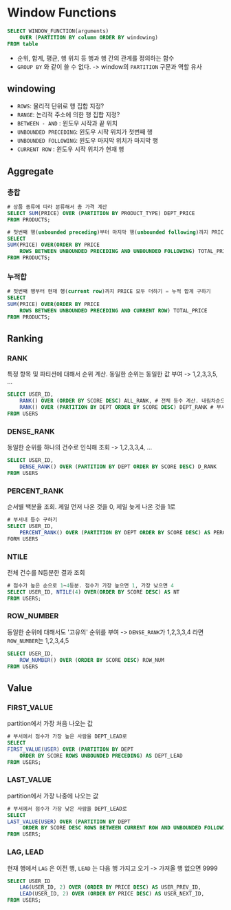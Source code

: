 # Window Functions

```sql
SELECT WINDOW_FUNCTION(arguments)
	OVER (PARTITION BY column ORDER BY windowing)
FROM table
```

- 순위, 합계, 평균, 행 위치 등 행과 행 간의 관계를 정의하는 함수
- `GROUP BY` 와 같이 쓸 수 없다. -> window의 `PARTITION` 구문과 역할 유사

## windowing

- `ROWS`: 물리적 단위로 행 집합 지정?
- `RANGE`: 논리적 주소에 의한 행 집합 지정?
- `BETWEEN - AND` : 윈도우 시작과 끝 위치
- `UNBOUNDED PRECEDING`: 윈도우 시작 위치가 첫번째 행
- `UNBOUNDED FOLLOWING`: 윈도우 마지막 위치가 마지막 행
- `CURRENT ROW` : 윈도우 시작 위치가 현재 행

## Aggregate

### 총합 

```sql
# 상품 종류에 따라 분류해서 총 가격 계산
SELECT SUM(PRICE) OVER (PARTITION BY PRODUCT_TYPE) DEPT_PRICE 
FROM PRODUCTS;

# 첫번째 행(unbounded preceding)부터 마지막 행(unbounded following)까지 PRICE를 모두 더하기
SELECT 
SUM(PRICE) OVER(ORDER BY PRICE 
	ROWS BETWEEN UNBOUNDED PRECEDING AND UNBOUNDED FOLLOWING) TOTAL_PRICE
FROM PRODUCTS;
```

### 누적합

```sql
# 첫번째 행부터 현재 행(current row)까지 PRICE 모두 더하기 = 누적 합계 구하기
SELECT 
SUM(PRICE) OVER(ORDER BY PRICE 
	ROWS BETWEEN UNBOUNDED PRECEDING AND CURRENT ROW) TOTAL_PRICE
FROM PRODUCTS;
```

## Ranking

### RANK

특정 항목 및 파티션에 대해서 순위 계산. 동일한 순위는 동일한 값 부여 -> 1,2,3,3,5, ...

```sql
SELECT USER_ID,
	RANK() OVER (ORDER BY SCORE DESC) ALL_RANK, # 전체 등수 계산. 내림차순으로 조회
	RANK() OVER (PARTITION BY DEPT ORDER BY SCORE DESC) DEPT_RANK # 부서 내 등수 계산
FROM USERS
```

### DENSE_RANK

동일한 순위를 하나의 건수로 인식해 조회 -> 1,2,3,3,4, ...

```sql
SELECT USER_ID,
	DENSE_RANK() OVER (PARTITION BY DEPT ORDER BY SCORE DESC) D_RANK
FROM USERS
```

### PERCENT_RANK

순서별 백분율 조회. 제일 먼저 나온 것을 0, 제일 늦게 나온 것을 1로 

```sql
# 부서내 등수 구하기
SELECT USER_ID,
	PERCENT_RANK() OVER (PARTITION BY DEPT ORDER BY SCORE DESC) AS PERCENT_SCORE
FORM USERS
```

### NTILE

전체 건수를 N등분한 결과 조회

```sql
# 점수가 높은 순으로 1~4등분. 점수가 가장 높으면 1, 가장 낮으면 4
SELECT USER_ID, NTILE(4) OVER(ORDER BY SCORE DESC) AS NT
FROM USERS;
```

### ROW_NUMBER

동일한 순위에 대해서도 '고유의' 순위를 부여 -> `DENSE_RANK`가 1,2,3,3,4 라면 `ROW_NUMBER`는 1,2,3,4,5

```sql
SELECT USER_ID,
	ROW_NUMBER() OVER (ORDER BY SCORE DESC) ROW_NUM
FROM USERS
```

## Value

### FIRST_VALUE

partition에서 가장 처음 나오는 값

```sql
# 부서에서 점수가 가장 높은 사람을 DEPT_LEAD로
SELECT 
FIRST_VALUE(USER) OVER (PARTITION BY DEPT 
 	ORDER BY SCORE ROWS UNBOUNDED PRECEDING) AS DEPT_LEAD
FROM USERS;
```

### LAST_VALUE

partition에서 가장 나중에 나오는 값

```sql
# 부서에서 점수가 가장 낮은 사람을 DEPT_LEAD로
SELECT 
LAST_VALUE(USER) OVER (PARTITION BY DEPT
	 ORDER BY SCORE DESC ROWS BETWEEN CURRENT ROW AND UNBOUNDED FOLLOWING) AS DEPT_LEAD
FROM USERS;
```

### LAG, LEAD

현재 행에서 `LAG` 은 이전 행, `LEAD` 는 다음 행 가지고 오기 -> 가져올 행 없으면 9999

```sql
SELECT USER_ID
	LAG(USER_ID, 2) OVER (ORDER BY PRICE DESC) AS USER_PREV_ID,
	LEAD(USER_ID, 2) OVER (ORDER BY PRICE DESC) AS USER_NEXT_ID,
FROM USERS;
```